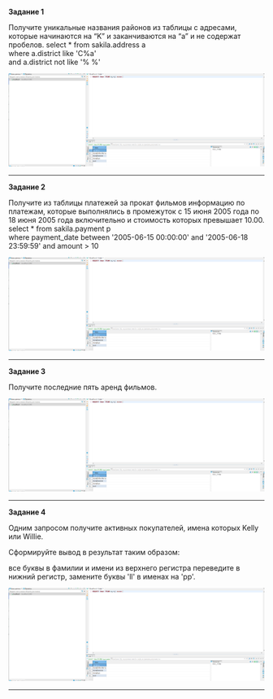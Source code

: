 **Задание 1**

Получите уникальные названия районов из таблицы с адресами, которые начинаются на “K” и заканчиваются на “a” и не содержат пробелов.
select * from sakila.address a  
where a.district like 'C%a'  
and a.district not like '% %'
  
![Image alt](https://github.com/sibrael/Netology/blob/9097e7215f0ea4156625af950e7dc4c5b4746df4/MySQL1.png)


---

**Задание 2**

Получите из таблицы платежей за прокат фильмов информацию по платежам, которые выполнялись в промежуток с 15 июня 2005 года по 18 июня 2005 года включительно и стоимость которых превышает 10.00.
select * from sakila.payment p  
where payment_date between '2005-06-15 00:00:00' and '2005-06-18 23:59:59'
and amount > 10
             
![Image alt](https://github.com/sibrael/Netology/blob/9097e7215f0ea4156625af950e7dc4c5b4746df4/MySQL1.png)


---

**Задание 3**

Получите последние пять аренд фильмов.
  
![Image alt](https://github.com/sibrael/Netology/blob/9097e7215f0ea4156625af950e7dc4c5b4746df4/MySQL1.png)


---

**Задание 4**

Одним запросом получите активных покупателей, имена которых Kelly или Willie.

Сформируйте вывод в результат таким образом:

все буквы в фамилии и имени из верхнего регистра переведите в нижний регистр,
замените буквы 'll' в именах на 'pp'.
  
![Image alt](https://github.com/sibrael/Netology/blob/9097e7215f0ea4156625af950e7dc4c5b4746df4/MySQL1.png)


---


